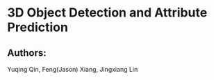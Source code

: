 # 3D Object Detection and Attribute Prediction 

## Authors:
Yuqing Qin, Feng(Jason) Xiang, Jingxiang Lin
